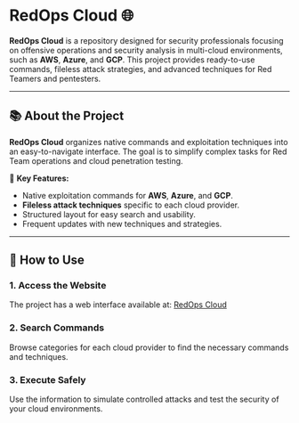 # RedOps Cloud 🌐

**RedOps Cloud** is a repository designed for security professionals focusing on offensive operations and security analysis in multi-cloud environments, such as **AWS**, **Azure**, and **GCP**. This project provides ready-to-use commands, fileless attack strategies, and advanced techniques for Red Teamers and pentesters.

---

## 📚 About the Project

**RedOps Cloud** organizes native commands and exploitation techniques into an easy-to-navigate interface. The goal is to simplify complex tasks for Red Team operations and cloud penetration testing.

🌟 **Key Features:**
- Native exploitation commands for **AWS**, **Azure**, and **GCP**.
- **Fileless attack techniques** specific to each cloud provider.
- Structured layout for easy search and usability.
- Frequent updates with new techniques and strategies.

---

## 🚀 How to Use

### 1. Access the Website
The project has a web interface available at: [RedOps Cloud](https://RedOps-Cloud.github.io)

### 2. Search Commands
Browse categories for each cloud provider to find the necessary commands and techniques.

### 3. Execute Safely
Use the information to simulate controlled attacks and test the security of your cloud environments.
